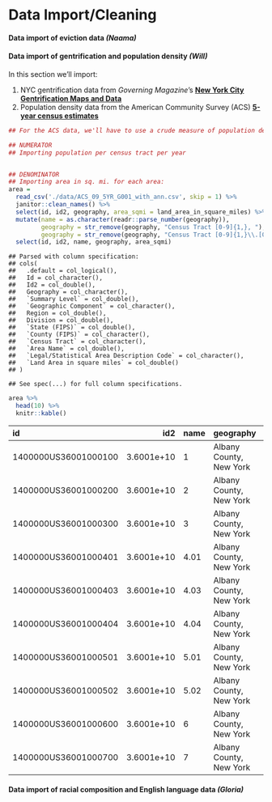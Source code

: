 Data Import/Cleaning
================

#### Data import of eviction data *(Naama)*

#### Data import of gentrification and population density *(Will)*

In this section we’ll import:

1.  NYC gentrification data from *Governing Magazine*’s [**New York City
    Gentrification Maps and
    Data**](https://www.governing.com/gov-data/new-york-gentrification-maps-demographic-data.html)
2.  Population density data from the American Community Survey (ACS)
    [**5-year census
    estimates**](https://factfinder.census.gov/faces/nav/jsf/pages/guided_search.xhtml)

<!-- end list -->

``` r
## For the ACS data, we'll have to use a crude measure of population density we calculate ourselves - census tract population (which changes every year) divided by census tract area (which does not usually change). 

## NUMERATOR
## Importing population per census tract per year


## DENOMINATOR
## Importing area in sq. mi. for each area:
area = 
  read_csv('./data/ACS_09_5YR_G001_with_ann.csv', skip = 1) %>% 
  janitor::clean_names() %>% 
  select(id, id2, geography, area_sqmi = land_area_in_square_miles) %>% 
  mutate(name = as.character(readr::parse_number(geography)),
         geography = str_remove(geography, "Census Tract [0-9]{1,}, "),
         geography = str_remove(geography, "Census Tract [0-9]{1,}\\.[0-9]{1,}, ")) %>% 
  select(id, id2, name, geography, area_sqmi)
```

    ## Parsed with column specification:
    ## cols(
    ##   .default = col_logical(),
    ##   Id = col_character(),
    ##   Id2 = col_double(),
    ##   Geography = col_character(),
    ##   `Summary Level` = col_double(),
    ##   `Geographic Component` = col_character(),
    ##   Region = col_double(),
    ##   Division = col_double(),
    ##   `State (FIPS)` = col_double(),
    ##   `County (FIPS)` = col_character(),
    ##   `Census Tract` = col_character(),
    ##   `Area Name` = col_double(),
    ##   `Legal/Statistical Area Description Code` = col_character(),
    ##   `Land Area in square miles` = col_double()
    ## )

    ## See spec(...) for full column specifications.

``` r
area %>% 
  head(10) %>% 
  knitr::kable()
```

| id                   |        id2 | name | geography               | area\_sqmi |
| :------------------- | ---------: | :--- | :---------------------- | ---------: |
| 1400000US36001000100 | 3.6001e+10 | 1    | Albany County, New York |      0.940 |
| 1400000US36001000200 | 3.6001e+10 | 2    | Albany County, New York |      0.797 |
| 1400000US36001000300 | 3.6001e+10 | 3    | Albany County, New York |      2.247 |
| 1400000US36001000401 | 3.6001e+10 | 4.01 | Albany County, New York |      3.483 |
| 1400000US36001000403 | 3.6001e+10 | 4.03 | Albany County, New York |      1.211 |
| 1400000US36001000404 | 3.6001e+10 | 4.04 | Albany County, New York |      0.707 |
| 1400000US36001000501 | 3.6001e+10 | 5.01 | Albany County, New York |      0.211 |
| 1400000US36001000502 | 3.6001e+10 | 5.02 | Albany County, New York |      0.300 |
| 1400000US36001000600 | 3.6001e+10 | 6    | Albany County, New York |      0.196 |
| 1400000US36001000700 | 3.6001e+10 | 7    | Albany County, New York |      0.611 |

#### Data import of racial composition and English language data *(Gloria)*
